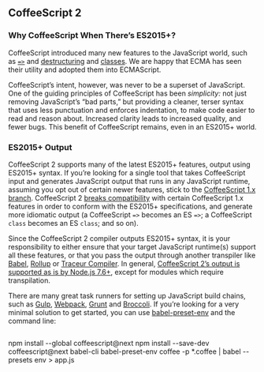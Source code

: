 ## CoffeeScript 2

### Why CoffeeScript When There’s ES2015+?

CoffeeScript introduced many new features to the JavaScript world, such as [`=>`](#fat-arrow) and [destructuring](#destructuring) and [classes](#classes). We are happy that ECMA has seen their utility and adopted them into ECMAScript.

CoffeeScript’s intent, however, was never to be a superset of JavaScript. One of the guiding principles of CoffeeScript has been _simplicity:_ not just removing JavaScript’s “bad parts,” but providing a cleaner, terser syntax that uses less punctuation and enforces indentation, to make code easier to read and reason about. Increased clarity leads to increased quality, and fewer bugs. This benefit of CoffeeScript remains, even in an ES2015+ world.

### ES2015+ Output

CoffeeScript 2 supports many of the latest ES2015+ features, output using ES2015+ syntax. If you’re looking for a single tool that takes CoffeeScript input and generates JavaScript output that runs in any JavaScript runtime, assuming you opt out of certain newer features, stick to the [CoffeeScript 1.x branch](/v1/). CoffeeScript 2 [breaks compatibility](#breaking-changes) with certain CoffeeScript 1.x features in order to conform with the ES2015+ specifications, and generate more idiomatic output (a CoffeeScript `=>` becomes an ES `=>`; a CoffeeScript `class` becomes an ES `class`; and so on).

Since the CoffeeScript 2 compiler outputs ES2015+ syntax, it is your responsibility to either ensure that your target JavaScript runtime(s) support all these features, or that you pass the output through another transpiler like [Babel](http://babeljs.io/), [Rollup](https://github.com/rollup/rollup) or [Traceur Compiler](https://github.com/google/traceur-compiler). In general, [CoffeeScript 2’s output is supported as is by Node.js 7.6+](http://node.green/), except for modules which require transpilation.

There are many great task runners for setting up JavaScript build chains, such as [Gulp](http://gulpjs.com/), [Webpack](https://webpack.github.io/), [Grunt](https://gruntjs.com/) and [Broccoli](http://broccolijs.com/). If you’re looking for a very minimal solution to get started, you can use [babel-preset-env](https://babeljs.io/docs/plugins/preset-env/) and the command line:

> ```bash
npm install --global coffeescript@next
npm install --save-dev coffeescript@next babel-cli babel-preset-env
coffee -p *.coffee | babel --presets env > app.js
```
